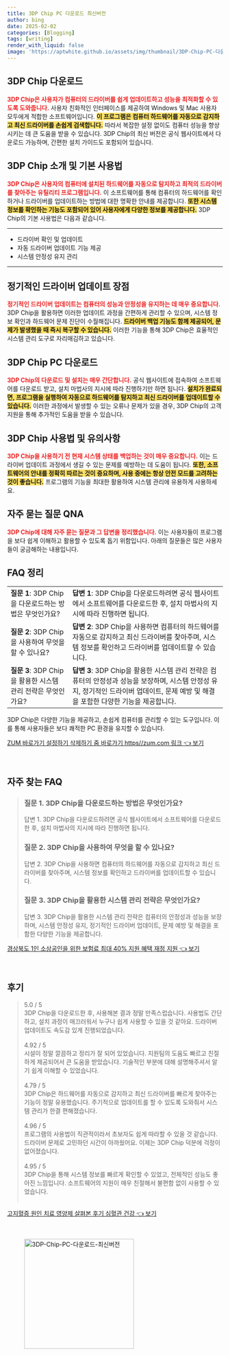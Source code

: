 ```yaml
---
title: 3DP Chip PC 다운로드 최신버전
author: bing
date: 2025-02-02
categories: [Blogging]
tags: [writing]
render_with_liquid: false
image: 'https://aptwhite.github.io/assets/img/thumbnail/3DP-Chip-PC-다운로드-최신버전.webp'
---
```



<h2 id='3DP Chip 다운로드'>3DP Chip 다운로드</h2>

<p><b><span style="color: #ee2323;">3DP Chip은 사용자가 컴퓨터의 드라이버를 쉽게 업데이트하고 성능을 최적화할 수 있도록 도와줍니다.</span></b> 사용자 친화적인 인터페이스를 제공하여 Windows 및 Mac 사용자 모두에게 적합한 소프트웨어입니다. <b><span style="background-color: #ffe066;">이 프로그램은 컴퓨터 하드웨어를 자동으로 감지하고 최신 드라이버를 손쉽게 검색합니다.</span></b> 따라서 복잡한 설정 없이도 컴퓨터 성능을 향상시키는 데 큰 도움을 받을 수 있습니다. 3DP Chip의 최신 버전은 공식 웹사이트에서 다운로드 가능하며, 간편한 설치 가이드도 포함되어 있습니다.</p>

<h2 id='3DP Chip 소개 및 기본 사용법'>3DP Chip 소개 및 기본 사용법</h2>

<p><b><span style="color: #ee2323;">3DP Chip은 사용자의 컴퓨터에 설치된 하드웨어를 자동으로 탐지하고 최적의 드라이버를 찾아주는 유틸리티 프로그램입니다.</span></b> 이 소프트웨어를 통해 컴퓨터의 하드웨어를 확인하거나 드라이버를 업데이트하는 방법에 대한 명확한 안내를 제공합니다. <b><span style="background-color: #ffe066;">또한 시스템 정보를 확인하는 기능도 포함되어 있어 사용자에게 다양한 정보를 제공합니다.</span></b> 3DP Chip의 기본 사용법은 다음과 같습니다.</p>

<hr />

<ul>
    <li>드라이버 확인 및 업데이트</li>
    <li>자동 드라이버 업데이트 기능 제공</li>
    <li>시스템 안정성 유지 관리</li>
</ul>

<hr />

<h2 id='정기적인 드라이버 업데이트 장점'>정기적인 드라이버 업데이트 장점</h2>

<p><b><span style="color: #ee2323;">정기적인 드라이버 업데이트는 컴퓨터의 성능과 안정성을 유지하는 데 매우 중요합니다.</span></b> 3DP Chip을 활용하면 이러한 업데이트 과정을 간편하게 관리할 수 있으며, 시스템 정보 확인과 하드웨어 문제 진단이 수월해집니다. <b><span style="background-color: #ffe066;">드라이버 백업 기능도 함께 제공되어, 문제가 발생했을 때 즉시 복구할 수 있습니다.</span></b> 이러한 기능을 통해 3DP Chip은 효율적인 시스템 관리 도구로 자리매김하고 있습니다.</p>

<h2 id='3DP Chip PC 다운로드'>3DP Chip PC 다운로드</h2>

<p><b><span style="color: #ee2323;">3DP Chip의 다운로드 및 설치는 매우 간단합니다.</span></b> 공식 웹사이트에 접속하여 소프트웨어를 다운로드 받고, 설치 마법사의 지시에 따라 진행하기만 하면 됩니다. <b><span style="background-color: #ffe066;">설치가 완료되면, 프로그램을 실행하여 자동으로 하드웨어를 탐지하고 최신 드라이버를 업데이트할 수 있습니다.</span></b> 이러한 과정에서 발생할 수 있는 오류나 문제가 있을 경우, 3DP Chip의 고객 지원을 통해 추가적인 도움을 받을 수 있습니다.</p>

<h2 id='3DP Chip 사용법 및 유의사항'>3DP Chip 사용법 및 유의사항</h2>

<p><b><span style="color: #ee2323;">3DP Chip을 사용하기 전 현재 시스템 상태를 백업하는 것이 매우 중요합니다.</span></b> 이는 드라이버 업데이트 과정에서 생길 수 있는 문제를 예방하는 데 도움이 됩니다. <b><span style="background-color: #ffe066;">또한, 소프트웨어의 안내를 정확히 따르는 것이 중요하며, 사용 중에는 항상 안전 모드를 고려하는 것이 좋습니다.</span></b> 프로그램의 기능을 최대한 활용하여 시스템 관리에 유용하게 사용하세요.</p>

<h2 id='자주 묻는 질문 QNA'>자주 묻는 질문 QNA</h2>

<p><b><span style="color: #ee2323;">3DP Chip에 대해 자주 묻는 질문과 그 답변을 정리했습니다.</span></b> 이는 사용자들이 프로그램을 보다 쉽게 이해하고 활용할 수 있도록 돕기 위함입니다. 아래의 질문들은 많은 사용자들이 궁금해하는 내용입니다.</p>

<h2 id='FAQ 정리'>FAQ 정리</h2>

<table>
    <tr>
        <td><b>질문 1</b>: 3DP Chip을 다운로드하는 방법은 무엇인가요?</td>
        <td><b>답변 1</b>: 3DP Chip을 다운로드하려면 공식 웹사이트에서 소프트웨어를 다운로드한 후, 설치 마법사의 지시에 따라 진행하면 됩니다.</td>
    </tr>
    <tr>
        <td><b>질문 2</b>: 3DP Chip을 사용하여 무엇을 할 수 있나요?</td>
        <td><b>답변 2</b>: 3DP Chip을 사용하면 컴퓨터의 하드웨어를 자동으로 감지하고 최신 드라이버를 찾아주며, 시스템 정보를 확인하고 드라이버를 업데이트할 수 있습니다.</td>
    </tr>
    <tr>
        <td><b>질문 3</b>: 3DP Chip을 활용한 시스템 관리 전략은 무엇인가요?</td>
        <td><b>답변 3</b>: 3DP Chip을 활용한 시스템 관리 전략은 컴퓨터의 안정성과 성능을 보장하며, 시스템 안정성 유지, 정기적인 드라이버 업데이트, 문제 예방 및 해결을 포함한 다양한 기능을 제공합니다.</td>
    </tr>
</table>

<p>3DP Chip은 다양한 기능을 제공하고, 손쉽게 컴퓨터를 관리할 수 있는 도구입니다. 이를 통해 사용자들은 보다 쾌적한 PC 환경을 유지할 수 있습니다.</p>


<p><a class="click-button" title="ZUM 바로가기 설정하기 삭제하기 줌 바로가기 https//zum.com 링크" href="https://aptwhite.github.io/posts/ZUM-%EB%B0%94%EB%A1%9C%EA%B0%80%EA%B8%B0-%EC%84%A4%EC%A0%95%ED%95%98%EA%B8%B0-%EC%82%AD%EC%A0%9C%ED%95%98%EA%B8%B0-%EC%A4%8C-%EB%B0%94%EB%A1%9C%EA%B0%80%EA%B8%B0-httpszum.com-%EB%A7%81%ED%81%AC/" rel="dofollow">ZUM 바로가기 설정하기 삭제하기 줌 바로가기 https//zum.com 링크 👈 보기</a></p><br>
<h2 id='자주_찾는_FAQ'>자주 찾는 FAQ</h2>
<div itemscope="" itemtype="https://schema.org/FAQPage">
<blockquote>
<div itemscope="" itemprop="mainEntity" itemtype="https://schema.org/Question">
<h3 itemprop="name">질문 1. 3DP Chip을 다운로드하는 방법은 무엇인가요?</h3>
<div itemscope="" itemprop="acceptedAnswer" itemtype="https://schema.org/Answer">
<span itemprop="text">
<p>답변 1. 3DP Chip을 다운로드하려면 공식 웹사이트에서 소프트웨어를 다운로드한 후, 설치 마법사의 지시에 따라 진행하면 됩니다.</p>
</span>
</div>
</div>
<div itemscope="" itemprop="mainEntity" itemtype="https://schema.org/Question">
<h3 itemprop="name">질문 2. 3DP Chip을 사용하여 무엇을 할 수 있나요?</h3>
<div itemscope="" itemprop="acceptedAnswer" itemtype="https://schema.org/Answer">
<span itemprop="text">
<p>답변 2. 3DP Chip을 사용하면 컴퓨터의 하드웨어를 자동으로 감지하고 최신 드라이버를 찾아주며, 시스템 정보를 확인하고 드라이버를 업데이트할 수 있습니다.</p>
</span>
</div>
</div>
<div itemscope="" itemprop="mainEntity" itemtype="https://schema.org/Question">
<h3 itemprop="name">질문 3. 3DP Chip을 활용한 시스템 관리 전략은 무엇인가요?</h3>
<div itemscope="" itemprop="acceptedAnswer" itemtype="https://schema.org/Answer">
<span itemprop="text">
<p>답변 3. 3DP Chip을 활용한 시스템 관리 전략은 컴퓨터의 안정성과 성능을 보장하며, 시스템 안정성 유지, 정기적인 드라이버 업데이트, 문제 예방 및 해결을 포함한 다양한 기능을 제공합니다.</p>
</span>
</div>
</div>
</blockquote>
</div>
<p><a class="click-button" title="경상북도 1인 소상공인을 위한 보험료 최대 40% 지원 혜택 재정 지원" href="https://aptwhite.github.io/posts/%EA%B2%BD%EC%83%81%EB%B6%81%EB%8F%84-1%EC%9D%B8-%EC%86%8C%EC%83%81%EA%B3%B5%EC%9D%B8%EC%9D%84-%EC%9C%84%ED%95%9C-%EB%B3%B4%ED%97%98%EB%A3%8C-%EC%B5%9C%EB%8C%80-40-%EC%A7%80%EC%9B%90-%ED%98%9C%ED%83%9D-%EC%9E%AC%EC%A0%95-%EC%A7%80%EC%9B%90/" rel="dofollow">경상북도 1인 소상공인을 위한 보험료 최대 40% 지원 혜택 재정 지원 👈 보기</a></p><br>
<h2 id='후기'>후기</h2>
<div itemscope itemtype="https://schema.org/Product">
  <blockquote>
  <div itemprop="review" itemscope itemtype="https://schema.org/Review">
      <div itemprop="reviewRating" itemscope itemtype="https://schema.org/Rating"> <span itemprop="ratingValue">5.0</span> / <span itemprop="bestRating">5</span> </div>
      <span itemprop="reviewBody">3DP Chip을 다운로드한 후, 사용해본 결과 정말 만족스럽습니다. 사용법도 간단하고, 설치 과정이 매끄러워서 누구나 쉽게 사용할 수 있을 것 같아요. 드라이버 업데이트도 속도감 있게 진행되었습니다.</span>
  </div>
  <br>
  <div itemprop="review" itemscope itemtype="https://schema.org/Review">
      <div itemprop="reviewRating" itemscope itemtype="https://schema.org/Rating"> <span itemprop="ratingValue">4.92</span> / <span itemprop="bestRating">5</span> </div>
      <span itemprop="reviewBody">시설이 정말 깔끔하고 정리가 잘 되어 있었습니다. 지원팀의 도움도 빠르고 친절하게 제공되어서 큰 도움을 받았습니다. 기술적인 부분에 대해 설명해주셔서 알기 쉽게 이해할 수 있었습니다.</span>
  </div>
  <br>
  <div itemprop="review" itemscope itemtype="https://schema.org/Review">
      <div itemprop="reviewRating" itemscope itemtype="https://schema.org/Rating"> <span itemprop="ratingValue">4.79</span> / <span itemprop="bestRating">5</span> </div>
      <span itemprop="reviewBody">3DP Chip은 하드웨어를 자동으로 감지하고 최신 드라이버를 빠르게 찾아주는 기능이 정말 유용했습니다. 주기적으로 업데이트를 할 수 있도록 도와줘서 시스템 관리가 한결 편해졌습니다.</span>
  </div>
  <br>
  <div itemprop="review" itemscope itemtype="https://schema.org/Review">
      <div itemprop="reviewRating" itemscope itemtype="https://schema.org/Rating"> <span itemprop="ratingValue">4.96</span> / <span itemprop="bestRating">5</span> </div>
      <span itemprop="reviewBody">프로그램의 사용법이 직관적이라서 초보자도 쉽게 따라할 수 있을 것 같습니다. 드라이버 문제로 고민하던 시간이 아까웠어요. 이제는 3DP Chip 덕분에 걱정이 없어졌습니다.</span>
  </div>
  <br>
  <div itemprop="review" itemscope itemtype="https://schema.org/Review">
      <div itemprop="reviewRating" itemscope itemtype="https://schema.org/Rating"> <span itemprop="ratingValue">4.95</span> / <span itemprop="bestRating">5</span> </div>
      <span itemprop="reviewBody">3DP Chip을 통해 시스템 정보를 빠르게 확인할 수 있었고, 전체적인 성능도 좋아진 느낌입니다. 소프트웨어의 지원이 매우 친절해서 불편함 없이 사용할 수 있었습니다.</span>
  </div>
  <br>
  </blockquote>
</div>
<p><a class="click-button" title="고지혈증 원인 치료 영양제 살펴본 후기 심혈관 건강" href="https://aptwhite.github.io/posts/%EA%B3%A0%EC%A7%80%ED%98%88%EC%A6%9D-%EC%9B%90%EC%9D%B8-%EC%B9%98%EB%A3%8C-%EC%98%81%EC%96%91%EC%A0%9C-%EC%82%B4%ED%8E%B4%EB%B3%B8-%ED%9B%84%EA%B8%B0-%EC%8B%AC%ED%98%88%EA%B4%80-%EA%B1%B4%EA%B0%95/" rel="dofollow">고지혈증 원인 치료 영양제 살펴본 후기 심혈관 건강 👈 보기</a></p><br>
<figure class="image"><img src="https://aptwhite.github.io/assets/img/thumbnail/3DP-Chip-PC-다운로드-최신버전.webp" alt="3DP-Chip-PC-다운로드-최신버전" width="256" height="256"></figure>